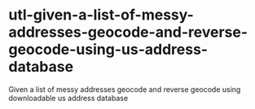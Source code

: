 # utl-given-a-list-of-messy-addresses-geocode-and-reverse-geocode-using-us-address-database
Given a list of messy addresses geocode and reverse geocode using downloadable us address database
